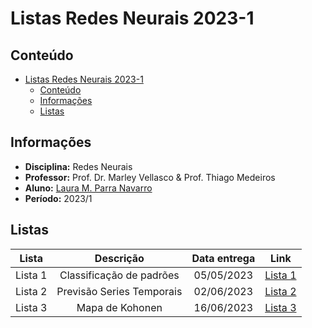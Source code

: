 # Listas Redes Neurais 2023-1

## Conteúdo

- [Listas Redes Neurais 2023-1](#listas-redes-neurais-2023-1)
  - [Conteúdo](#conteúdo)
  - [Informações](#informações)
  - [Listas](#listas)


## Informações

- **Disciplina:** Redes Neurais
- **Professor:** Prof. Dr. Marley Vellasco & Prof. Thiago Medeiros
- **Aluno:** [Laura M. Parra Navarro](http://lattes.cnpq.br/9864368692445121)
- **Período:** 2023/1


## Listas

| Lista | Descrição | Data entrega | Link |
| :---: | :---: | :---: | :---: |
| Lista 1 | Classificação de padrões | 05/05/2023 | [Lista 1](https://github.com/lauraparra28/RedesNeurais2023_1/tree/main/Lista%201) |
| Lista 2 | Previsão Series Temporais  | 02/06/2023  |[Lista 2](https://colab.research.google.com/drive/10xjF9T9-3klG07UGyRgQAFZ_Cv_JpBr1?usp=sharing) |
| Lista 3 | Mapa de Kohonen | 16/06/2023  |[Lista 3]() |